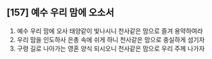 ## [157] 예수 우리 맘에 오소서

1) 예수 우리 맘에 오사 태양같이 빛나시니 천사같은 맘으로 즐겨 용약하여라
2) 우리 맘을 인도하사 은총 속에 쉬게 하니 천사같은 맘으로 충실하게 섬기자
3) 구령 길로 나아가는 영혼 양식 되시오니 천사같은 맘으로 우리 주께 나가자
